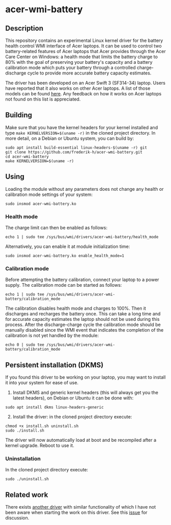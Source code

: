 # acer-wmi-battery

## Description

This repository contains an experimental Linux kernel driver for the
battery health control WMI interface of Acer laptops.  It can be used
to control two battery-related features of Acer laptops that Acer
provides through the Acer Care Center on Windows: a health mode that
limits the battery charge to 80% with the goal of preserving your
battery's capacity and a battery calibration mode which puts your
battery through a controlled charge-discharge cycle to provide more
accurate battery capacity estimates.

The driver has been developed on an Acer Swift 3
(SF314-34) laptop. Users have reported that it also works on other Acer laptops.
A list of those models can be found [here](MODELS.md).
Any feedback on how it works on Acer laptops not found on this list is appreciated.

## Building

Make sure that you have the kernel headers for your kernel installed
and type `make KERNELVERSION=$(uname -r)` in the cloned project directory. In more detail,
on a Debian or Ubuntu system, you can build by:
```
sudo apt install build-essential linux-headers-$(uname -r) git
git clone https://github.com/frederik-h/acer-wmi-battery.git
cd acer-wmi-battery
make KERNELVERSION=$(uname -r)
```

## Using

Loading the module without any parameters does not
change any health or calibration mode settings of your system:

```
sudo insmod acer-wmi-battery.ko
```

### Health mode

The charge limit can then be enabled as follows:
```
echo 1 | sudo tee /sys/bus/wmi/drivers/acer-wmi-battery/health_mode
```

Alternatively, you can enable it at module initialization
time:
```
sudo insmod acer-wmi-battery.ko enable_health_mode=1
```

### Calibration mode

Before attempting the battery calibration, connect
your laptop to a power supply. The calibration mode
can be started as follows:
```
echo 1 | sudo tee /sys/bus/wmi/drivers/acer-wmi-battery/calibration_mode
```


The calibration disables health mode and charges
to 100%. Then it discharges and recharges the battery
once. This can take a long time and for accurate
capacity estimates the laptop should not be used
during this process. After the discharge-charge cycle
the calibration mode should be manually disabled
since the WMI event that indicates the completion
of the calibration is not yet handled by the module:
```
echo 0 | sudo tee /sys/bus/wmi/drivers/acer-wmi-battery/calibration_mode
```

## Persistent installation (DKMS)

If you found this driver to be working on your laptop, you may want to install it into your system for ease of use.

1) Install DKMS and generic kernel headers (this will always get you the latest headers), on Debian or Ubuntu it can be done with:

```
sudo apt install dkms linux-headers-generic
```

2) Install the driver: in the cloned project directory execute:

```
chmod +x install.sh uninstall.sh
sudo ./install.sh
```

The driver will now automatically load at boot and be recompiled after a kernel upgrade. Reboot to use it.

### Uninstallation
In the cloned project directory execute:

```
sudo ./uninstall.sh
```

## Related work

There exists [another driver](https://github.com/maxco2/acer-battery-wmi) with
similar functionality of which I have not been aware when starting the work
on this driver. See this [issue](https://github.com/frederik-h/acer-wmi-battery/issues/2) for discussion.

